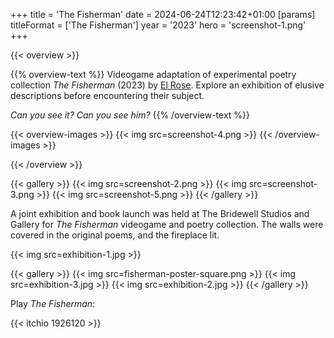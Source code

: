 +++
title = 'The Fisherman'
date = 2024-06-24T12:23:42+01:00
[params]
    titleFormat = ['The Fisherman']
    year = '2023'
    hero = 'screenshot-1.png'
+++

{{< overview >}}

{{% overview-text %}}
Videogame adaptation of experimental poetry collection *The Fisherman* (2023) by [El Rose](https://www.instagram.com/el.rose.official). Explore an exhibition of elusive descriptions before encountering their subject.

*Can you see it? Can you see him?*
{{% /overview-text %}}

{{< overview-images >}}
{{< img src=screenshot-4.png >}}
{{< /overview-images >}}

{{< /overview >}}

{{< gallery >}}
{{< img src=screenshot-2.png >}}
{{< img src=screenshot-3.png >}}
{{< img src=screenshot-5.png >}}
{{< /gallery >}}

A joint exhibition and book launch was held at The Bridewell Studios and Gallery for *The Fisherman* videogame and poetry collection. The walls were covered in the original poems, and the fireplace lit.

{{< img src=exhibition-1.jpg >}}

{{< gallery >}}
{{< img src=fisherman-poster-square.png >}}
{{< img src=exhibition-3.jpg >}}
{{< img src=exhibition-2.jpg >}}
{{< /gallery >}}

Play *The Fisherman*:

{{< itchio 1926120 >}}